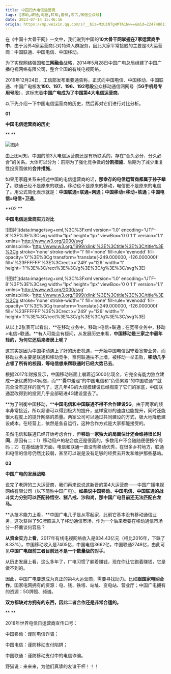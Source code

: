 ```yaml
---
title: 中国四大电信运营商
tags: [移动,联通,电信,转载,备份,考古,微信公众号]
date: 2023-07-14 15:46:16
origin: https://mp.weixin.qq.com/s?__biz=MzU1NTg4MTA1Nw==&mid=2247486112&idx=2&sn=e272ccd34e61d603bc2da5a65c58ae94
---
```


<meta name="referrer" content="never">

在《中国十大骨干网》一文中，我们说到中国的**1****0大骨干网掌握在7家运营商****手中**，由于另外4家运营商只对特殊人群服务，因此大家平常接触的主要是3大运营商：中国联通、中国电信、中国移动。

为了实现网络强国和**三网融合**战略，2014年5月28日中国广电总局组建了中国广播电视网络有限公司，整合全国的有线电视网络。

2019年12月24日，工信部发布重要通告称，正式向中国电信、中国移动、中国联通、中国广电核发**190、197、196、192号段**公众移动通信网网号（**5G手机号专用号段**），这标志着**中国广电成为了中国第4大电信运营商**。

以下先介绍一下中国电信运营商的历史，然后再对它们进行对比分析。



**01**

**中国电信运营商的历史**

**
**

![图片](https://mmbiz.qpic.cn/mmbiz_png/9Uq6185REibZM05HHm8Sia4yichopBfXVJaicv0ypY3CQiacI24xydJGEZ0rvFOLdrMKrr83rjYnzKCtxgNc2mToTWQ/640?wx_fmt=png&wxfrom=5&wx_lazy=1&wx_co=1)

由上图可知，中国的前3大电信运营商还是有所联系的，存在“合久必分、分久必合”的关系。大体可以分为：前期为了强化竞争做的**分割措施**、后期为了减少重复性投资而做的**合并措施**。

如果用家庭关系来描述中国的电信运营商的话，**那幸存的电信运营商都属于孙子辈了**。联通已经不是原来的联通，移动也不是原来的移动，电信更不是原来的电信了。用公式简化表示就是：**中国联通=联通+网通；中国移动=移动+铁通；中国电信=电信+卫通**。



**02
**

**中国电信运营商实力对比**

![图片](data:image/svg+xml,%3C%3Fxml version='1.0' encoding='UTF-8'%3F%3E%3Csvg width='1px' height='1px' viewBox='0 0 1 1' version='1.1' xmlns='http://www.w3.org/2000/svg' xmlns:xlink='http://www.w3.org/1999/xlink'%3E%3Ctitle%3E%3C/title%3E%3Cg stroke='none' stroke-width='1' fill='none' fill-rule='evenodd' fill-opacity='0'%3E%3Cg transform='translate(-249.000000, -126.000000)' fill='%23FFFFFF'%3E%3Crect x='249' y='126' width='1' height='1'%3E%3C/rect%3E%3C/g%3E%3C/g%3E%3C/svg%3E)

![图片](data:image/svg+xml,%3C%3Fxml version='1.0' encoding='UTF-8'%3F%3E%3Csvg width='1px' height='1px' viewBox='0 0 1 1' version='1.1' xmlns='http://www.w3.org/2000/svg' xmlns:xlink='http://www.w3.org/1999/xlink'%3E%3Ctitle%3E%3C/title%3E%3Cg stroke='none' stroke-width='1' fill='none' fill-rule='evenodd' fill-opacity='0'%3E%3Cg transform='translate(-249.000000, -126.000000)' fill='%23FFFFFF'%3E%3Crect x='249' y='126' width='1' height='1'%3E%3C/rect%3E%3C/g%3E%3C/g%3E%3C/svg%3E)

从以上2张表可以看出，**在移动业务中，移动>电信+联通；在宽带业务中，移动>电信>联通。**有人可能会有疑问，从发展历史来看，**中国移动是三家之中最年轻的，为何它还后来者居上呢？**

这其实是因为中国移动遇上了好的历史机遇，一开始中国电信固守着宽带业务，而移动业务主要是联通和移动竞争，奈何联通扶不上墙，被移动一举击败，**移动几乎占领了所有的校园，等电信想来帮联通时已经大势已去**。

根据2017年财报显示，中国移动账面上躺着近5000亿现金，它完全有能力独立建成一张优质的5G网络，而**“囊中羞涩”的中国电信和“负债累累”的中国联通**就完全没有这样的底气了，这几年4G的大规模建设已经掏空了它们的家底，中国联通混改得到的投资几乎全部砸进4G建设里去了。

**为了制衡中国移动，****中国电信和中国联通不得不合作建设5G**。由于两家的频率非常接近，所以频谱可以得到极大的提升，这样宽带的速度也能提升，同时还能很大程度上的提升网络的质量。两家公司可以通过共同建设的方式，极大地降低建设成本。在经营上，依然是各自运行，这种合作方式是大家都能接受的。

虽然电信和联通已经开始考虑合作，但**移动一家独大的局面估计还会维持很长时间**，原因有二：1）移动用户的粘合度还是很高的，多数用户不会随随便便换个号码；2）在基础通信方面，电信和联通一直没有移动优秀，在很多乡村地方，联通和电信的信号仍然比较弱，甚至可以说是没有足够的经费去开发和维护那些基站。





**03**

**中国广电的发展战略**

说完了老牌的三大运营商，我们再来说说这新晋的第4大运营商——中国广播电视网络有限公司（以下简称中国广电）。**如果说中国移动、中国电信、中国联通的战斗实力分别可以匹配孙悟空、猪八戒、沙和尚，那中国广电目前还无法匹配白龙马。**

**从技术能力上看，**中国广电几乎是从零起家，此前它基本没有移动通信业务，这次获得了5G牌照进入了移动通信市场，作为一个后来者要在移动通信市场分一杯羹谈何容易？

**从资金实力上看**，2017年有线电视网络收入是834.43亿元（相比2016年，下跌了8.33%）。中国移动收入是7405亿，中国电信3662亿，中国联通2748亿，由此可见**中国广电跟前三者目前还不是一个数量级的对手**。

从历史发展上看，这么多年了，广电习惯了躺着赚钱，现在你让它跑着赚钱，它是做不到的。

因此，中国广电要想成为真正的第4大运营商，需要寻找助力。比如**跟国家电网合作**。国家电网拥有的资源：电、钱、铁塔、站址、变电站、营业厅；中国广电拥有的资源：5G牌照、频谱。

**双方都缺对方拥有的东西，因此二者合作还是非常合适的。**

**
**

2018年世界电信日运营商宣传口号：

中国移动：谨防电信诈骗；

中国电信：谨防移动支付陷阱；

中国联通：谨防移动支付中的电信诈骗。

野猫说：来来来，为他们真挚的友谊干杯！！！
